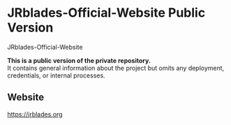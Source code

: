 # JRblades-Official-Website Public Version

JRblades-Official-Website

**This is a public version of the private repository.**  
It contains general information about the project but omits any deployment, credentials, or internal processes.



## Website
https://jrblades.org


